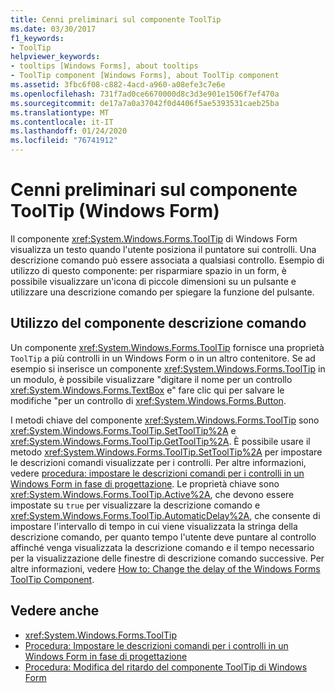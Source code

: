 ```yaml
---
title: Cenni preliminari sul componente ToolTip
ms.date: 03/30/2017
f1_keywords:
- ToolTip
helpviewer_keywords:
- tooltips [Windows Forms], about tooltips
- ToolTip component [Windows Forms], about ToolTip component
ms.assetid: 3fbc6f08-c882-4acd-a960-a08efe3c7e6e
ms.openlocfilehash: 731f7ad0ce6670000d8c3d3e901e1506f7ef470a
ms.sourcegitcommit: de17a7a0a37042f0d4406f5ae5393531caeb25ba
ms.translationtype: MT
ms.contentlocale: it-IT
ms.lasthandoff: 01/24/2020
ms.locfileid: "76741912"
---
```

# <a name="tooltip-component-overview-windows-forms"></a>Cenni preliminari sul componente ToolTip (Windows Form)
Il componente <xref:System.Windows.Forms.ToolTip> di Windows Form visualizza un testo quando l'utente posiziona il puntatore sui controlli. Una descrizione comando può essere associata a qualsiasi controllo. Esempio di utilizzo di questo componente: per risparmiare spazio in un form, è possibile visualizzare un'icona di piccole dimensioni su un pulsante e utilizzare una descrizione comando per spiegare la funzione del pulsante.  
  
## <a name="working-with-the-tooltip-component"></a>Utilizzo del componente descrizione comando  
 Un componente <xref:System.Windows.Forms.ToolTip> fornisce una proprietà `ToolTip` a più controlli in un Windows Form o in un altro contenitore. Se ad esempio si inserisce un componente <xref:System.Windows.Forms.ToolTip> in un modulo, è possibile visualizzare "digitare il nome per un controllo <xref:System.Windows.Forms.TextBox> e" fare clic qui per salvare le modifiche "per un controllo di <xref:System.Windows.Forms.Button>.  
  
 I metodi chiave del componente <xref:System.Windows.Forms.ToolTip> sono <xref:System.Windows.Forms.ToolTip.SetToolTip%2A> e <xref:System.Windows.Forms.ToolTip.GetToolTip%2A>. È possibile usare il metodo <xref:System.Windows.Forms.ToolTip.SetToolTip%2A> per impostare le descrizioni comandi visualizzate per i controlli. Per altre informazioni, vedere [procedura: impostare le descrizioni comandi per i controlli in un Windows Form in fase di progettazione](how-to-set-tooltips-for-controls-on-a-windows-form-at-design-time.md). Le proprietà chiave sono <xref:System.Windows.Forms.ToolTip.Active%2A>, che devono essere impostate su `true` per visualizzare la descrizione comando e <xref:System.Windows.Forms.ToolTip.AutomaticDelay%2A>, che consente di impostare l'intervallo di tempo in cui viene visualizzata la stringa della descrizione comando, per quanto tempo l'utente deve puntare al controllo affinché venga visualizzata la descrizione comando e il tempo necessario per la visualizzazione delle finestre di descrizione comando successive. Per altre informazioni, vedere [How to: Change the delay of the Windows Forms ToolTip Component](how-to-change-the-delay-of-the-windows-forms-tooltip-component.md).  
  
## <a name="see-also"></a>Vedere anche

- <xref:System.Windows.Forms.ToolTip>
- [Procedura: Impostare le descrizioni comandi per i controlli in un Windows Form in fase di progettazione](how-to-set-tooltips-for-controls-on-a-windows-form-at-design-time.md)
- [Procedura: Modifica del ritardo del componente ToolTip di Windows Form](how-to-change-the-delay-of-the-windows-forms-tooltip-component.md)

